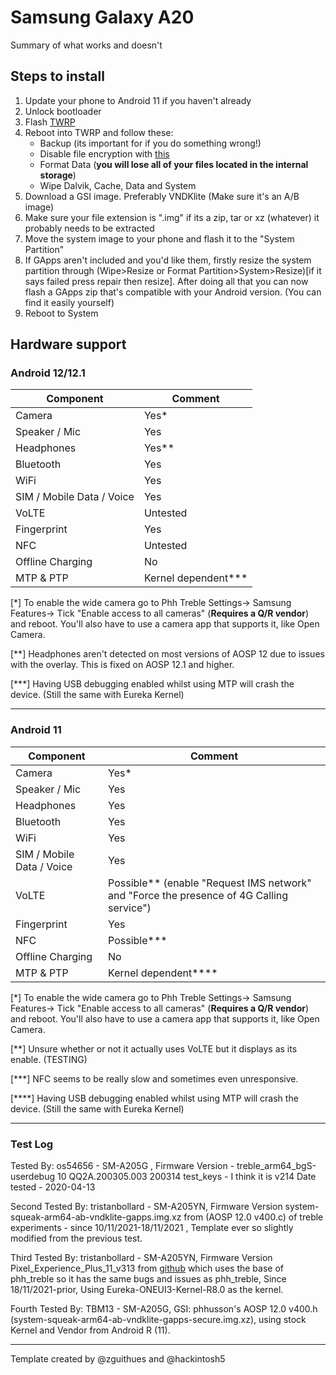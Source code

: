 # Samsung Galaxy A20

Summary of what works and doesn't

## Steps to install

1. Update your phone to Android 11 if you haven't already
2. Unlock bootloader
3. Flash [TWRP](https://twrp.me/samsung/samsunggalaxya20.html)
4. Reboot into TWRP and follow these:
    - Backup (its important for if you do something wrong!)
    - Disable file encryption with [this](https://github.com/Zackptg5/Disable_Dm-Verity_ForceEncrypt)
    - Format Data (**you will lose all of your files located in the internal storage**)
    - Wipe Dalvik, Cache, Data and System
5. Download a GSI image. Preferably VNDKlite (Make sure it's an A/B image)
6. Make sure your file extension is ".img" if its a zip, tar or xz (whatever) it probably needs to be extracted
7. Move the system image to your phone and flash it to the "System Partition"
8. If GApps aren't included and you'd like them, firstly resize the system partition through (Wipe>Resize or Format Partition>System>Resize)[if it says failed press repair then resize]. After doing all that you can now flash a GApps zip that's compatible with your Android version. (You can find it easily yourself) 
9. Reboot to System

## Hardware support

### Android 12/12.1
| Component                 |      Comment                                                                                 |
|---------------------------|----------------------------------------------------------------------------------------------|
| Camera                    | Yes\*                                                                                        |
| Speaker / Mic             | Yes                                                                                          |
| Headphones                | Yes\*\*                                                                                      |
| Bluetooth                 | Yes                                                                                          | 
| WiFi                      | Yes                                                                                          |
| SIM / Mobile Data / Voice | Yes                                                                                          |
| VoLTE                     | Untested                                                                                     |
| Fingerprint               | Yes                                                                                          |
| NFC                       | Untested                                                                                     |
| Offline Charging          | No                                                                                           |
| MTP & PTP                 | Kernel dependent\*\*\*                                                                       |

[\*] To enable the wide camera go to Phh Treble Settings-> Samsung Features-> Tick "Enable access to all cameras" (**Requires a Q/R vendor**) and reboot. You'll also have to use a camera app that supports it, like Open Camera.

[\*\*] Headphones aren't detected on most versions of AOSP 12 due to issues with the overlay. This is fixed on AOSP 12.1 and higher.

[\*\*\*] Having USB debugging enabled whilst using MTP will crash the device. (Still the same with Eureka Kernel)

***
### Android 11
| Component                 |      Comment                                                                                 |
|---------------------------|----------------------------------------------------------------------------------------------|
| Camera                    | Yes\*                                                                                        |
| Speaker / Mic             | Yes                                                                                          |
| Headphones                | Yes                                                                                          |
| Bluetooth                 | Yes                                                                                          | 
| WiFi                      | Yes                                                                                          |
| SIM / Mobile Data / Voice | Yes                                                                                          |
| VoLTE                     | Possible\*\*   (enable "Request IMS network" and "Force the presence of 4G Calling service") |
| Fingerprint               | Yes                                                                                          |
| NFC                       | Possible\*\*\*                                                                               |
| Offline Charging          | No                                                                                           |
| MTP & PTP                 | Kernel dependent\*\*\*\*                                                                     |

[\*] To enable the wide camera go to Phh Treble Settings-> Samsung Features-> Tick "Enable access to all cameras" (**Requires a Q/R vendor**) and reboot. You'll also have to use a camera app that supports it, like Open Camera.

[\*\*] Unsure whether or not it actually uses VoLTE but it displays as its enable. (TESTING)

[\*\*\*] NFC seems to be really slow and sometimes even unresponsive.

[\*\*\*\*] Having USB debugging enabled whilst using MTP will crash the device. (Still the same with Eureka Kernel)

---

### Test Log
Tested By: os54656 - SM-A205G , Firmware Version - treble_arm64_bgS-userdebug 10 QQ2A.200305.003 200314 test_keys - I think it is v214 Date tested - 2020-04-13

Second Tested By: tristanbollard - SM-A205YN, Firmware Version system-squeak-arm64-ab-vndklite-gapps.img.xz from (AOSP 12.0 v400.c) of treble experiments - since 10/11/2021-18/11/2021 , Template ever so slightly modified from the previous test.

Third Tested By: tristanbollard - SM-A205YN, Firmware Version Pixel_Experience_Plus_11_v313 from [github](https://github.com/ponces/treble_build_pe) which uses the base of phh_treble so it has the same bugs and issues as phh_treble, Since 18/11/2021-prior, Using Eureka-ONEUI3-Kernel-R8.0 as the kernel.

Fourth Tested By: TBM13 - SM-A205G, GSI: phhusson's AOSP 12.0 v400.h (system-squeak-arm64-ab-vndklite-gapps-secure.img.xz), using stock Kernel and Vendor from Android R (11).
***

Template created by @zguithues and @hackintosh5